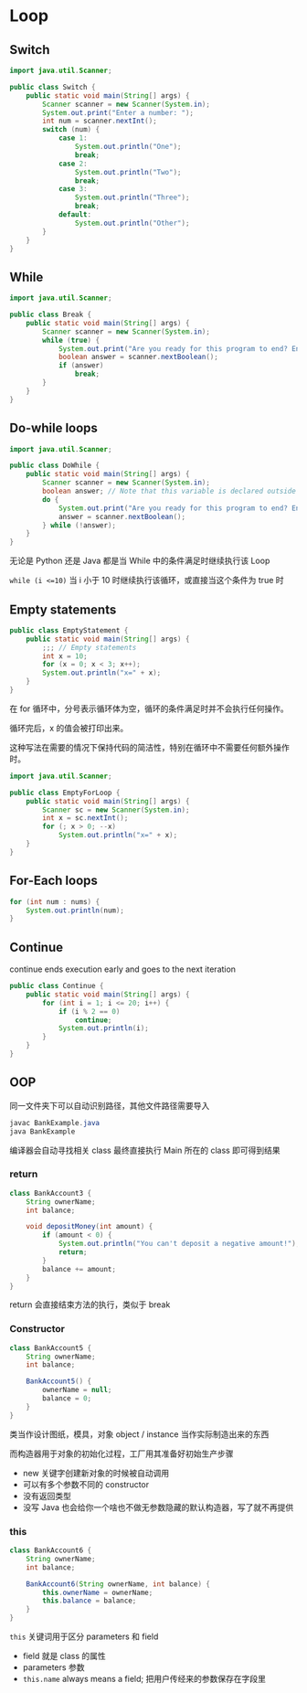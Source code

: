 # Loop

## Switch

```java
import java.util.Scanner;

public class Switch {
    public static void main(String[] args) {
        Scanner scanner = new Scanner(System.in);
        System.out.print("Enter a number: ");
        int num = scanner.nextInt();
        switch (num) {
            case 1:
                System.out.println("One");
                break;
            case 2:
                System.out.println("Two");
                break;
            case 3:
                System.out.println("Three");
                break;
            default:
                System.out.println("Other");
        }
    }
}
```

## While

```java
import java.util.Scanner;

public class Break {
    public static void main(String[] args) {
        Scanner scanner = new Scanner(System.in);
        while (true) {
            System.out.print("Are you ready for this program to end? Enter true or false: ");
            boolean answer = scanner.nextBoolean();
            if (answer)
                break;
        }
    }
}
```

## Do-while loops

```java
import java.util.Scanner;

public class DoWhile {
    public static void main(String[] args) {
        Scanner scanner = new Scanner(System.in);
        boolean answer; // Note that this variable is declared outside the loop.
        do {
            System.out.print("Are you ready for this program to end? Enter true or false: ");
            answer = scanner.nextBoolean();
        } while (!answer);
    }
}
```

无论是 Python 还是 Java 都是当 While 中的条件满足时继续执行该 Loop

`while (i <=10)` 当 i 小于 10 时继续执行该循环，或直接当这个条件为 true 时

## Empty statements

```java
public class EmptyStatement {
    public static void main(String[] args) {
        ;;; // Empty statements
        int x = 10;
        for (x = 0; x < 3; x++);
        System.out.println("x=" + x);
    }
}
```

在 for 循环中，分号表示循环体为空，循环的条件满足时并不会执行任何操作。

循环完后，x 的值会被打印出来。

这种写法在需要的情况下保持代码的简洁性，特别在循环中不需要任何额外操作时。

```java
import java.util.Scanner;

public class EmptyForLoop {
    public static void main(String[] args) {
        Scanner sc = new Scanner(System.in);
        int x = sc.nextInt();
        for (; x > 0; --x)
            System.out.println("x=" + x);
    }
}
```

## For-Each loops

```java
for (int num : nums) {
    System.out.println(num);
}
```

## Continue

continue ends execution early and goes to the next iteration

```java
public class Continue {
    public static void main(String[] args) {
        for (int i = 1; i <= 20; i++) {
            if (i % 2 == 0)
                continue;
            System.out.println(i);
        }
    }
}
```

## OOP

同一文件夹下可以自动识别路径，其他文件路径需要导入

```java
javac BankExample.java
java BankExample
```

编译器会自动寻找相关 class 最终直接执行 Main 所在的 class 即可得到结果

### return

```java
class BankAccount3 {
    String ownerName;
    int balance;

    void depositMoney(int amount) {
        if (amount < 0) {
            System.out.println("You can't deposit a negative amount!");
            return;
        }
        balance += amount;
    }
}
```

return 会直接结束方法的执行，类似于 break

### Constructor

```java
class BankAccount5 {
    String ownerName;
    int balance;

    BankAccount5() {
        ownerName = null;
        balance = 0;
    }
}
```

类当作设计图纸，模具，对象 object / instance 当作实际制造出来的东西

而构造器用于对象的初始化过程，工厂用其准备好初始生产步骤

- new 关键字创建新对象的时候被自动调用
- 可以有多个参数不同的 constructor
- 没有返回类型
- 没写 Java 也会给你一个啥也不做无参数隐藏的默认构造器，写了就不再提供

### this

```java
class BankAccount6 {
    String ownerName;
    int balance;

    BankAccount6(String ownerName, int balance) {
        this.ownerName = ownerName;
        this.balance = balance;
    }
}
```

`this` 关键词用于区分 parameters 和 field

- field 就是 class 的属性
- parameters 参数
- `this.name` always means a field; 把用户传经来的参数保存在字段里